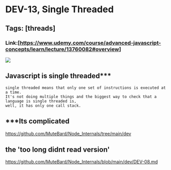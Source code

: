 # DEV-13, Single Threaded

## Tags: [threads]

### Link:[<https://www.udemy.com/course/advanced-javascript-concepts/learn/lecture/13760082#overview>]

![](../images/DEV-13/DEV-13-A1.png)

## Javascript is single threaded***

    single threaded means that only one set of instructions is executed at a time.
    It's not doing multiple things and the biggest way to check that a language is single threaded is,
    well, it has only one call stack.


## ***Its complicated

<https://github.com/MuteBard/Node_Internals/tree/main/dev>

## the 'too long didnt read version'

<https://github.com/MuteBard/Node_Internals/blob/main/dev/DEV-08.md>